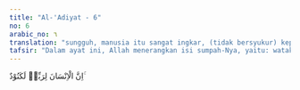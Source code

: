 ```yaml
---
title: "Al-'Adiyat - 6"
no: 6
arabic_no: ٦
translation: "sungguh, manusia itu sangat ingkar, (tidak bersyukur) kepada Tuhannya,"
tafsir: "Dalam ayat ini, Allah menerangkan isi sumpah-Nya, yaitu: watak manusia adalah mengingkari kebenaran dan tidak mengakui hal-hal yang menyebabkan mereka harus bersyukur kepada penciptanya, kecuali orang-orang yang mendapat taufik, membiasakan diri berbuat kebajikan dan menjauhkan diri dari kemungkaran.\n\nHubungan antara ayat 5 yang menggambarkan persoalan kuda dan ayat 6 yang memberi informasi tentang sifat dasar manusia adalah bahwa manusia itu mempunyai potensi menjadi liar seperti kuda yang tidak terkendali, sehingga menyebabkannya ingkar kepada Allah.\n\nSifat yang terpendam dalam jiwa manusia ini menyebabkan ia tidak mementingkan apa yang terdapat di sekelilingnya, tidak menghiraukan apa yang akan datang, dan lupa apa yang telah lalu. Bila Allah memberikan kepadanya sesuatu nikmat, dia menjadi bingung, hatinya menjadi bengis, dan sikapnya menjadi kasar terhadap hamba-hamba Allah."
---
```

اِنَّ الْاِنْسَانَ لِرَبِّهٖ لَكَنُوْدٌ ۚ